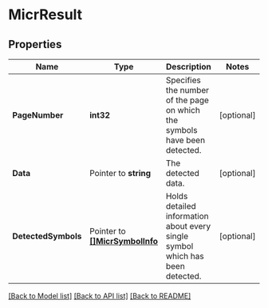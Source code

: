 # MicrResult

## Properties

Name | Type | Description | Notes
------------ | ------------- | ------------- | -------------
**PageNumber** | **int32** | Specifies the number of the page on which the symbols have been detected. | [optional] 
**Data** | Pointer to **string** | The detected data. | [optional] 
**DetectedSymbols** | Pointer to [**[]MicrSymbolInfo**](MICRSymbolInfo.md) | Holds detailed information about every single symbol which has been detected. | [optional] 

[[Back to Model list]](../README.md#documentation-for-models) [[Back to API list]](../README.md#documentation-for-api-endpoints) [[Back to README]](../README.md)


